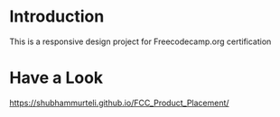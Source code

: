 # Introduction
This is a responsive design project for Freecodecamp.org certification
# Have a Look
https://shubhammurteli.github.io/FCC_Product_Placement/
